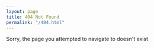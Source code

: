 ```yaml
---
layout: page
title: 404 Not Found
permalink: "/404.html"
---
```


Sorry, the page you attempted to navigate to doesn't exist

